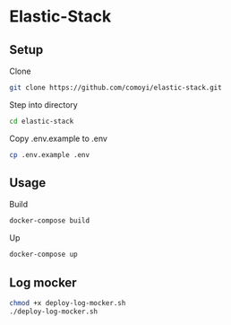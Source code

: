 # Elastic-Stack

## Setup

Clone

```sh
git clone https://github.com/comoyi/elastic-stack.git
```

Step into directory

```sh
cd elastic-stack
```

Copy .env.example to .env

```sh
cp .env.example .env
```

## Usage

Build

```sh
docker-compose build
```

Up

```sh
docker-compose up
```

## Log mocker
```sh
chmod +x deploy-log-mocker.sh
./deploy-log-mocker.sh
```

